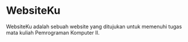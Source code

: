 # WebsiteKu
WebsiteKu adalah sebuah website yang ditujukan untuk memenuhi tugas mata kuliah Pemrograman Komputer II.
